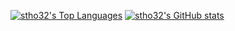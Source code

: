 [![stho32's Top Languages](https://github-readme-stats.vercel.app/api/top-langs/?username=stho32&title_color=b38f28&count_private=true)](https://github.com/anuraghazra/github-readme-stats)
[![stho32's GitHub stats](https://github-readme-stats.vercel.app/api?username=stho32&count_private=true)](https://github.com/anuraghazra/github-readme-stats)

